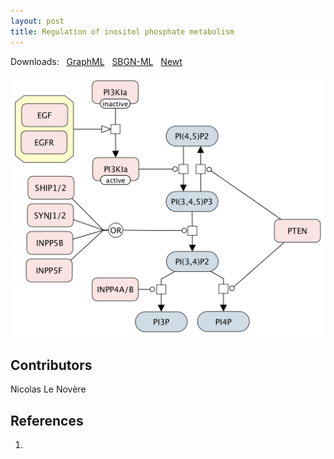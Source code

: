 ```yaml
---
layout: post
title: Regulation of inositol phosphate metabolism
---
```


Downloads: &nbsp; 
[GraphML](../downloads/F009-phosphoinositides.graphml) &nbsp;
[SBGN-ML](../downloads/F009-phosphoinositides_SBGNv02.sbgn) &nbsp;
[Newt](http://web.newteditor.org/?URL=http://metabolismregulation.org/downloads/F009-phosphoinositides_newt.sbgn) &nbsp;
<p align="middle"><a href="/inos/"><img id="image" src="/downloads/F009-phosphoinositides.png"/></a></p>

## Contributors 

Nicolas Le Novère  

## References

1. 

